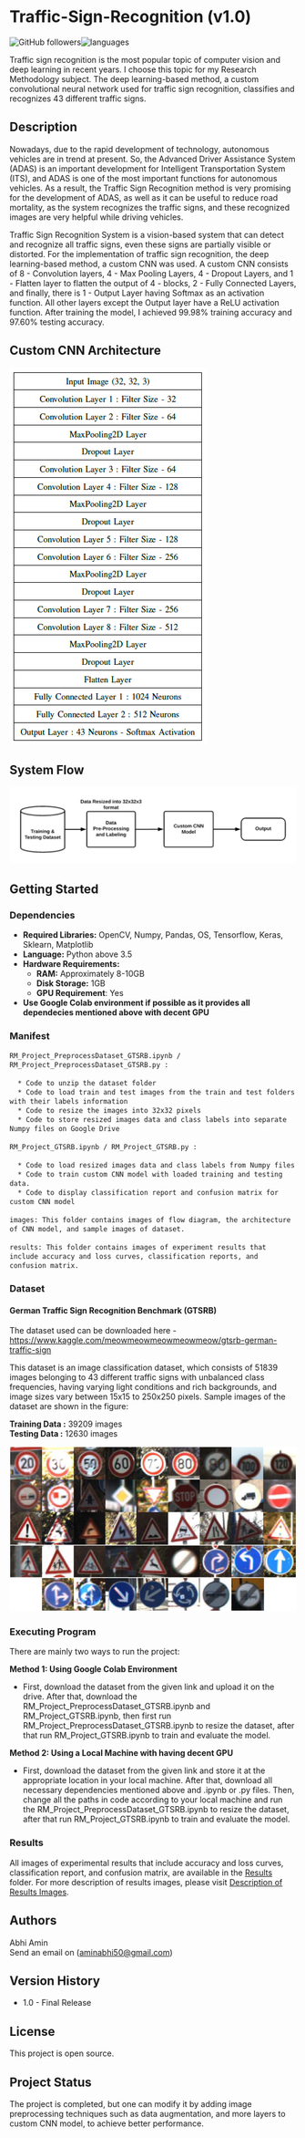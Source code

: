 # Traffic-Sign-Recognition (v1.0)
![GitHub followers](https://img.shields.io/github/followers/aminabhi50?style=social)![languages](https://img.shields.io/github/languages/count/aminabhi50/Traffic-Sign-Recognition)

Traffic sign recognition is the most popular topic of computer vision and deep learning in recent years. I choose this topic for my Research Methodology subject. The deep learning-based method, a custom convolutional neural network used for traffic sign recognition, classifies and recognizes 43 different traffic signs.

## Description
Nowadays, due to the rapid development of technology, autonomous vehicles are in trend at present. So, the Advanced Driver Assistance System (ADAS) is an important development for Intelligent Transportation System (ITS), and ADAS is one of the most important functions for autonomous vehicles. As a result, the Traffic Sign Recognition method is very promising for the development of ADAS, as well as it can be useful to reduce road mortality, as the system recognizes the traffic signs, and these recognized images are very helpful while driving vehicles.

Traffic Sign Recognition System is a vision-based system that can detect and recognize all traffic signs, even these signs are partially visible or distorted. For the implementation of traffic sign recognition, the deep learning-based method, a custom CNN was used. A custom CNN consists of 8 - Convolution layers, 4 - Max Pooling Layers, 4 - Dropout Layers, and 1 - Flatten layer to flatten the output of 4 - blocks, 2 - Fully Connected Layers, and finally, there is 1 - Output Layer having Softmax as an activation function. All other layers except the Output layer have a ReLU activation function. After training the model, I achieved 99.98% training accuracy and 97.60% testing accuracy.

## Custom CNN Architecture
![Architecture of Custom CNN](/images/CNNArchitecture.png)

## System Flow
![Flow Diagram](/images/FlowDiagram.png)

## Getting Started

### Dependencies
* **Required Libraries:** OpenCV, Numpy, Pandas, OS, Tensorflow, Keras, Sklearn, Matplotlib
* **Language:** Python above 3.5
* **Hardware Requirements:**
  * **RAM:** Approximately 8-10GB
  * **Disk Storage:** 1GB
  * **GPU Requirement**: Yes
* **Use Google Colab environment if possible as it provides all dependecies mentioned above with decent GPU**

### Manifest
```
RM_Project_PreprocessDataset_GTSRB.ipynb / RM_Project_PreprocessDataset_GTSRB.py :

  * Code to unzip the dataset folder
  * Code to load train and test images from the train and test folders with their labels information
  * Code to resize the images into 32x32 pixels
  * Code to store resized images data and class labels into separate Numpy files on Google Drive

RM_Project_GTSRB.ipynb / RM_Project_GTSRB.py :

  * Code to load resized images data and class labels from Numpy files
  * Code to train custom CNN model with loaded training and testing data.
  * Code to display classification report and confusion matrix for custom CNN model
  
images: This folder contains images of flow diagram, the architecture of CNN model, and sample images of dataset.

results: This folder contains images of experiment results that include accuracy and loss curves, classification reports, and confusion matrix.
```

### Dataset
#### German Traffic Sign Recognition Benchmark (GTSRB)
The dataset used can be downloaded here - https://www.kaggle.com/meowmeowmeowmeowmeow/gtsrb-german-traffic-sign

This dataset is an image classification dataset, which consists of 51839 images belonging to 43 different traffic signs with unbalanced class frequencies, having varying light conditions and rich backgrounds, and image sizes vary between 15x15 to 250x250 pixels. Sample images of the dataset are shown in the figure:

**Training Data :** 39209 images <br/>
**Testing Data :** 12630 images

![Sample images of GSTRB Dataset](/images/GSTRB.png)

### Executing Program
There are mainly two ways to run the project:

**Method 1: Using Google Colab Environment**
* First, download the dataset from the given link and upload it on the drive. After that, download the RM_Project_PreprocessDataset_GTSRB.ipynb and RM_Project_GTSRB.ipynb, then first run RM_Project_PreprocessDataset_GTSRB.ipynb to resize the dataset, after that run RM_Project_GTSRB.ipynb to train and evaluate the model.

**Method 2: Using a Local Machine with having decent GPU**
* First, download the dataset from the given link and store it at the appropriate location in your local machine. After that, download all necessary dependencies mentioned above and .ipynb or .py files. Then, change all the paths in code according to your local machine and run the RM_Project_PreprocessDataset_GTSRB.ipynb to resize the dataset, after that run RM_Project_GTSRB.ipynb to train and evaluate the model.

### Results
All images of experimental results that include accuracy and loss curves, classification report, and confusion matrix, are available in the [Results](/results/) folder. For more description of results images, please visit [Description of Results Images](/results/results_info.md).
 
## Authors
Abhi Amin <br/>
Send an email on (aminabhi50@gmail.com)

## Version History
* 1.0 - Final Release

## License
This project is open source.

## Project Status
The project is completed, but one can modify it by adding image preprocessing techniques such as data augmentation, and more layers to custom CNN model, to achieve better performance.
